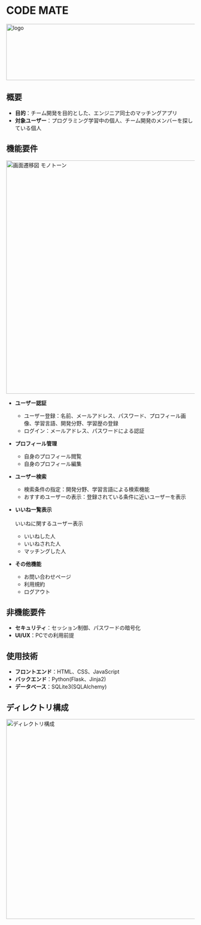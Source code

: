 # CODE MATE

<img width="600" height="150" alt="logo" src="https://github.com/user-attachments/assets/2a3a1a83-45ca-4818-96b0-d5b29a2ea5ec" />


## 概要


- **目的**：チーム開発を目的とした、エンジニア同士のマッチングアプリ
- **対象ユーザー**：プログラミング学習中の個人、チーム開発のメンバーを探している個人



## 機能要件


<img width="1112" height="622" alt="画面遷移図 モノトーン" src="https://github.com/user-attachments/assets/94b65cf0-9cb2-4063-b0a3-3d2f0baae3fe" />



- **ユーザー認証**
  - ユーザー登録：名前、メールアドレス、パスワード、プロフィール画像、学習言語、開発分野、学習歴の登録
  - ログイン：メールアドレス、パスワードによる認証


- **プロフィール管理**
  - 自身のプロフィール閲覧
  - 自身のプロフィール編集


- **ユーザー検索**
  - 検索条件の指定：開発分野、学習言語による検索機能
  - おすすめユーザーの表示：登録されている条件に近いユーザーを表示


- **いいね一覧表示**<br>
  <br>いいねに関するユーザー表示
  - いいねした人
  - いいねされた人
  - マッチングした人


- **その他機能**
  - お問い合わせページ
  - 利用規約
  - ログアウト


## 非機能要件

- **セキュリティ**：セッション制御、パスワードの暗号化
- **UI/UX**：PCでの利用前提


## 使用技術


- **フロントエンド**：HTML、CSS、JavaScript
- **バックエンド**：Python(Flask、Jinja2) 
- **データベース**：SQLite3(SQLAlchemy)


## ディレクトリ構成

<img width="566" height="533" alt="ディレクトリ構成" src="https://github.com/user-attachments/assets/0b6ba3d3-9a42-4d17-b0bc-d17a5524fd27" />






